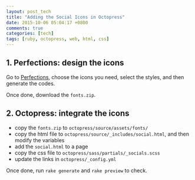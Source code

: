 ```yaml
---
layout: post_tech
title: "Adding the Social Icons in Octopress"
date: 2015-10-06 05:04:17 +0800
comments: true
categories: [tech]
tags: [ruby, octopress, web, html, css]
---
```


## 1. Perfections: design the icons

Go to [Perfections](http://perfecticons.com), choose the icons you need, select the styles, and then generate the codes.

Once done, download the `fonts.zip`.

## 2. Octopress: integrate the icons

- copy the `fonts.zip` to `octopress/source/assets/fonts/`
- copy the html file to `octopress/source/_includes/social.html`, and then modify the variables
- add the `social.html` to a page
- copy the css file to `octopress/sass/partials/_socials.scss`
- update the links in `octopress/_config.yml`

Once done, run `rake generate` and `rake preview` to check.


